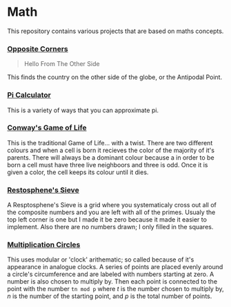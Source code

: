# Math
This repository contains various projects that are based on maths concepts.

### [Opposite Corners](./OppositeCorners/)
> Hello From The Other Side

This finds the country on the other side of the globe, or the Antipodal Point.

### [Pi Calculator](./PiCalculator/)
This is a variety of ways that you can approximate pi.

### [Conway's Game of Life](./GameOfLife/)
This is the traditional Game of Life... with a twist. There are two different colours and when a cell is born it recieves the color of the majority of it's parents. There will always be a dominant colour because a in order to be born a cell must have three live neighboors and three is odd. Once it is given a color, the cell keeps its colour until it dies.

### [Restosphene's Sieve](./RestosphenesSieve/)
A Resptosphene's Sieve is a grid where you systematicaly cross out all of the composite numbers and you are left with all of the primes. Usualy the top left corner is one but I made it be zero because it made it easier to implement. Also there are no numbers drawn; I only filled in the squares.

### [Multiplication Circles](./MultiplicationCircles/)
This uses modular or 'clock' arithematic; so called because of it's appearance in analogue clocks. A series of points are placed evenly around a circle's circumference and are labeled with numbers starting at zero. A number is also chosen to multiply by. Then each point is connected to the point with the number `tn mod p` where *t* is the number chosen to multiply by, *n* is the number of the starting point, and *p* is the total number of points.
